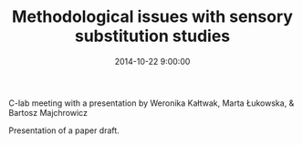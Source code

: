 ﻿---
layout: post
title:  "Methodological issues with sensory substitution studies"
date:   2014-10-22 9:00:00
image: /images/talk.png
---

C-lab meeting with a presentation by Weronika Kałtwak, Marta Łukowska, & Bartosz Majchrowicz

Presentation of a paper draft.

